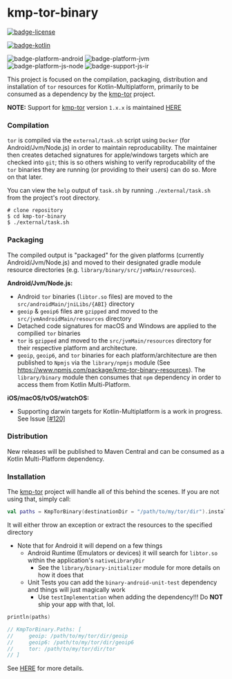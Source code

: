 # kmp-tor-binary
[![badge-license]][url-license]
<!-- [![badge-latest-release]][url-latest-release] -->

[![badge-kotlin]][url-kotlin]

![badge-platform-android]
![badge-platform-jvm]
![badge-platform-js-node]
![badge-support-js-ir]

This project is focused on the compilation, packaging, distribution and installation of `tor`
resources for Kotlin-Multiplatform, primarily to be consumed as a dependency by the 
[kmp-tor][url-kmp-tor] project.

**NOTE:** Support for [kmp-tor][url-kmp-tor] version `1.x.x` is 
maintained [HERE](https://github.com/05nelsonm/kmp-tor-binary/tree/1.x.x)

### Compilation

`tor` is compiled via the `external/task.sh` script using `Docker` (for Android/Jvm/Node.js) in order
to maintain reproducability. The maintainer then creates detached signatures for apple/windows targets
which are checked into `git`; this is so others wishing to verify reproducability of the `tor` binaries 
they are running (or providing to their users) can do so. More on that later.

You can view the `help` output of `task.sh` by running `./external/task.sh` from the project's root directory.

```
# clone repository
$ cd kmp-tor-binary
$ ./external/task.sh
```

### Packaging

The compiled output is "packaged" for the given platforms (currently Android/Jvm/Node.js) and moved to
their designated gradle module resource directories (e.g. `library/binary/src/jvmMain/resources`).

**Android/Jvm/Node.js:**
 - Android `tor` binaries (`libtor.so` files) are moved to the `src/androidMain/jniLibs/{ABI}` directory
 - `geoip` & `geoip6` files are `gzipped` and moved to the `src/jvmAndroidMain/resources` directory
 - Detached code signatures for macOS and Windows are applied to the compilied `tor` binaries
 - `tor` is `gzipped` and moved to the `src/jvmMain/resources`
   directory for their respective platform and architecture.
 - `geoip`, `geoip6`, and `tor` binaries for each platform/architecture are then published to `Npmjs`
   via the `library/npmjs` module (See https://www.npmjs.com/package/kmp-tor-binary-resources). The 
   `library/binary` module then consumes that `npm` dependency in order to access them from Kotlin 
   Multi-Platform.

**iOS/macOS/tvOS/watchOS:**
 - Supporting darwin targets for Kotlin-Multiplatform is a work in progress. See Issue 
   [[#120]](https://github.com/05nelsonm/kmp-tor-binary/issues/120)

### Distribution

New releases will be published to Maven Central and can be consumed as a Kotlin Multi-Platform 
dependency.

### Installation

The [kmp-tor][url-kmp-tor] project will handle all of this behind the scenes. 
If you are not using that, simply call:

```kotlin
val paths = KmpTorBinary(destinationDir = "/path/to/my/tor/dir").install()
```

It will either throw an exception or extract the resources to the specified directory
 - Note that for Android it will depend on a few things
     - Android Runtime (Emulators or devices) it will search for `libtor.so` within the 
       application's `nativeLibraryDir`
         - See the `library/binary-initializer` module for more details on how it does that
     - Unit Tests you can add the `binary-android-unit-test` dependency and things will just 
       magically work 
         - Use `testImplementation` when adding the dependency!!! Do **NOT** ship your app with 
           that, lol.

```kotlin
println(paths)

// KmpTorBinary.Paths: [
//     geoip: /path/to/my/tor/dir/geoip
//     geoip6: /path/to/my/tor/dir/geoip6
//     tor: /path/to/my/tor/dir/tor
// ]
```

See [HERE](https://github.com/05nelsonm/kmp-tor-binary/issues/85#issuecomment-1819747564) for 
more details.

<!--

TODO: gradle configuration for android

 - Ensure `JavaVersion` is greater than or equal to 11:
   ```kotlin
   // build.gradle.kts

   android {
       // ...

       compileOptions {
           sourceCompatibility = JavaVersion.VERSION_11
           targetCompatibility = JavaVersion.VERSION_11
       }

       kotlinOptions {
           jvmTarget = JavaVersion.VERSION_11.toString()
       }
   }
   ```

 - Enable legacy packaging for `jniLibs` directory:
   ```kotlin
   // build.gradle.kts

   android {
       // ...

       packagingOptions {
           jniLibs.useLegacyPackaging = true
       }
   }
   ```

 - Add to your `AndroidManifest.xml`, within the `application` tag:
   ```xml
   <application
       android:extractNativeLibs="true">
   
   </application>
   ```

 - Configure splits for each architecture by adding the following to your 
   application module's `android` block:
   ```kotlin
   // build.gradle.kts

   android {
       // ...

       splits {

           // Configures multiple APKs based on ABI. This helps keep the size
           // down, since PT binaries can be large.
           abi {

               // Enables building multiple APKs per ABI.
               isEnable = true

               // By default, all ABIs are included, so use reset() and include to specify
               // that we only want APKs for x86 and x86_64, armeabi-v7a, and arm64-v8a.

               // Resets the list of ABIs that Gradle should create APKs for to none.
               reset()

               // Specifies a list of ABIs that Gradle should create APKs for.
               include("x86", "armeabi-v7a", "arm64-v8a", "x86_64")

               // Specify whether you wish to also generate a universal APK that
               // includes _all_ ABIs.
               isUniversalApk = true
           }
       }
   }
   ```

 - If you are publishing your application to Google Play using app bundling,
   add the following to your project's `gradle.properties` file:
   ```groovy
   android.bundle.enableUncompressedNativeLibs=false
   ```

     - You can also verify (prior to pushing your release to Google Play)
       if the bundled apk extracts binaries on install correctly by using
       the [bundletool][url-bundletool].

-->

<!-- TAG_VERSION -->
[badge-latest-release]: https://img.shields.io/badge/latest--release-4.8.6--0-5d2f68.svg?logo=torproject&style=flat&logoColor=5d2f68
[badge-license]: https://img.shields.io/badge/license-Apache%20License%202.0-blue.svg?style=flat

<!-- TAG_DEPENDENCIES -->
[badge-kotlin]: https://img.shields.io/badge/kotlin-1.9.10-blue.svg?logo=kotlin

<!-- TAG_PLATFORMS -->
[badge-platform-android]: http://img.shields.io/badge/-android-6EDB8D.svg?style=flat
[badge-platform-jvm]: http://img.shields.io/badge/-jvm-DB413D.svg?style=flat
[badge-platform-js]: http://img.shields.io/badge/-js-F8DB5D.svg?style=flat
[badge-platform-js-node]: https://img.shields.io/badge/-nodejs-68a063.svg?style=flat
[badge-platform-linux]: http://img.shields.io/badge/-linux-2D3F6C.svg?style=flat
[badge-platform-macos]: http://img.shields.io/badge/-macos-111111.svg?style=flat
[badge-platform-ios]: http://img.shields.io/badge/-ios-CDCDCD.svg?style=flat
[badge-platform-tvos]: http://img.shields.io/badge/-tvos-808080.svg?style=flat
[badge-platform-watchos]: http://img.shields.io/badge/-watchos-C0C0C0.svg?style=flat
[badge-platform-wasm]: https://img.shields.io/badge/-wasm-624FE8.svg?style=flat
[badge-platform-windows]: http://img.shields.io/badge/-windows-4D76CD.svg?style=flat
[badge-support-android-native]: http://img.shields.io/badge/support-[AndroidNative]-6EDB8D.svg?style=flat
[badge-support-apple-silicon]: http://img.shields.io/badge/support-[AppleSilicon]-43BBFF.svg?style=flat
[badge-support-js-ir]: https://img.shields.io/badge/support-[js--IR]-AAC4E0.svg?style=flat

[url-bundletool]: https://github.com/google/bundletool
[url-latest-release]: https://github.com/05nelsonm/kmp-tor-binary/releases/latest
[url-license]: https://www.apache.org/licenses/LICENSE-2.0
[url-kotlin]: https://kotlinlang.org
[url-kmp-tor]: https://github.com/05nelsonm/kmp-tor
[url-kmp-tor-platform-installer]: https://github.com/05nelsonm/kmp-tor/blob/master/library/kmp-tor/src/jvmMain/kotlin/io/matthewnelson/kmp/tor/PlatformInstaller.kt
[url-tor-browser-build]: https://gitlab.torproject.org/tpo/applications/tor-browser-build/
[url-tor-binary-resource]: https://github.com/05nelsonm/kmp-tor-binary/blob/master/library/kmp-tor-binary-extract/src/jvmJsMain/kotlin/io/matthewnelson/kmp/tor/binary/extract/TorBinaryResource.kt
